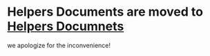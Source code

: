 # Helpers Documents are moved to [Helpers Documnets](https://rodevshelper.zapto.org/)

we apologize for the inconvenience!
